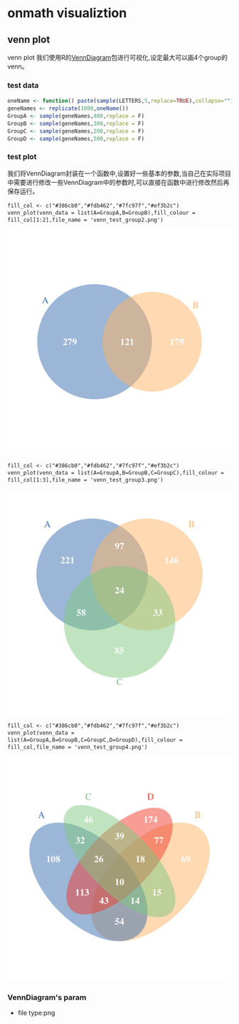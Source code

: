 # onmath visualiztion

## venn plot

venn plot 我们使用R的[VennDiagram](https://cran.r-project.org/web/packages/VennDiagram/VennDiagram.pdf)包进行可视化,设定最大可以画4个group的venn。

### test data
```r
oneName <- function() paste(sample(LETTERS,5,replace=TRUE),collapse="")
geneNames <- replicate(1000,oneName())
GroupA <- sample(geneNames,400,replace = F)
GroupB <- sample(geneNames,300,replace = F)
GroupC <- sample(geneNames,200,replace = F)
GroupD <- sample(geneNames,500,replace = F)
```

### test plot

我们将VennDiagram封装在一个函数中,设置好一些基本的参数,当自己在实际项目中需要进行修改一些VennDiagram中的参数时,可以直接在函数中进行修改然后再保存运行。
```
fill_col <- c("#386cb0","#fdb462","#7fc97f","#ef3b2c")
venn_plot(venn_data = list(A=GroupA,B=GroupB),fill_colour = fill_col[1:2],file_name = 'venn_test_group2.png')
```
![venn plot group=2](./figure/venn_test_group2.png)

```
fill_col <- c("#386cb0","#fdb462","#7fc97f","#ef3b2c")
venn_plot(venn_data = list(A=GroupA,B=GroupB,C=GroupC),fill_colour = fill_col[1:3],file_name = 'venn_test_group3.png')
```
![venn plot group=3](./figure/venn_test_group3.png)

```
fill_col <- c("#386cb0","#fdb462","#7fc97f","#ef3b2c")
venn_plot(venn_data = list(A=GroupA,B=GroupB,C=GroupC,D=GroupD),fill_colour = fill_col,file_name = 'venn_test_group4.png')
```
![venn plot group=4](./figure/venn_test_group4.png)

### VennDiagram's param
 - file type:png
 

